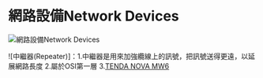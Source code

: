 # 網路設備Network Devices

![網路設備Network Devices](網路設備.png)

![中繼器(Repeater)]：1.中繼器是用來加強纜線上的訊號，把訊號送得更遠，以延展網路長度
                        2.屬於OSI第一層
                        3.[TENDA NOVA MW6](https://www.idotcom.com.tw/products/mw6)

![]()
